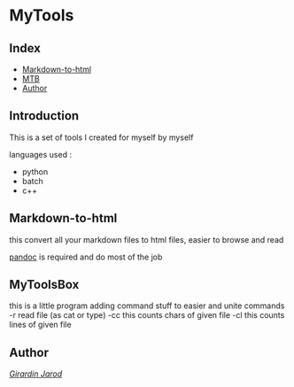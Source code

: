 # MyTools

## Index
  - [Markdown-to-html](#Markdown-to-html)
  - [MTB](#MyToolsBox)
  - [Author](#author)

## Introduction
This is a set of tools I created for myself by myself

languages used :
  - python
  - batch
  - c++
  
## Markdown-to-html
this convert all your markdown files to html files, easier to browse and read

[pandoc](https://pandoc.org/) is required and do most of the job

## MyToolsBox
this is a little program adding command stuff to easier and unite commands
  -r read file (as cat or type)
  -cc this counts chars of given file
  -cl this counts lines of given file
  
## Author
[_Girardin Jarod_](https://github.com/girardinj)
